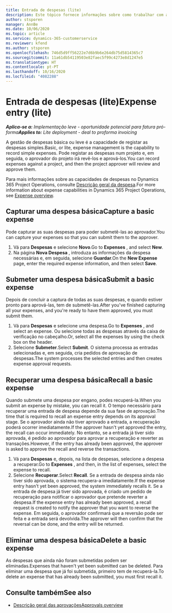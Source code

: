 ```yaml
---
title: Entrada de despesas (lite)
description: Este tópico fornece informações sobre como trabalhar com a entrada de despesas numa implementação leve.
author: stsporen
manager: AnnBe
ms.date: 10/06/2020
ms.topic: article
ms.service: dynamics-365-customerservice
ms.reviewer: kfend
ms.author: stsporen
ms.openlocfilehash: 746d5d9ff56222e7d6b9b6e264db75d5814365c7
ms.sourcegitcommit: 11a61db54119503e82faec5f99c4273e8d1247e5
ms.translationtype: HT
ms.contentlocale: pt-PT
ms.lasthandoff: 10/16/2020
ms.locfileid: "4082288"
---
```

# <a name="expense-entry-lite"></a><span data-ttu-id="c3b4c-103">Entrada de despesas (lite)</span><span class="sxs-lookup"><span data-stu-id="c3b4c-103">Expense entry (lite)</span></span>

<span data-ttu-id="c3b4c-104">_**Aplica-se a:** Implementação leve - oportunidade potencial para fatura pró-forma_</span><span class="sxs-lookup"><span data-stu-id="c3b4c-104">_**Applies to:** Lite deployment - deal to proforma invoicing_</span></span>

<span data-ttu-id="c3b4c-105">A gestão de despesas básica ou leve é a capacidade de registar as despesas simples.</span><span class="sxs-lookup"><span data-stu-id="c3b4c-105">Basic, or lite, expense management is the capability to record simple expenses.</span></span> <span data-ttu-id="c3b4c-106">Pode registar as despesas num projeto e, em seguida, o aprovador do projeto irá revê-los e aprová-los.</span><span class="sxs-lookup"><span data-stu-id="c3b4c-106">You can record expenses against a project, and then the project approver will review and approve them.</span></span>

<span data-ttu-id="c3b4c-107">Para mais informações sobre as capacidades de despesas no Dynamics 365 Project Operations, consulte [Descrição geral da despesa](expense-overview.md).</span><span class="sxs-lookup"><span data-stu-id="c3b4c-107">For more information about expense capabilities in Dynamics 365 Project Operations, see [Expense overview](expense-overview.md).</span></span>

## <a name="capture-a-basic-expense"></a><span data-ttu-id="c3b4c-108">Capturar uma despesa básica</span><span class="sxs-lookup"><span data-stu-id="c3b4c-108">Capture a basic expense</span></span>

<span data-ttu-id="c3b4c-109">Pode capturar as suas despesas para poder submetê-las ao aprovador.</span><span class="sxs-lookup"><span data-stu-id="c3b4c-109">You can capture your expenses so that you can submit them to the approver.</span></span>

1. <span data-ttu-id="c3b4c-110">Vá para **Despesas** e selecione **Novo**.</span><span class="sxs-lookup"><span data-stu-id="c3b4c-110">Go to **Expenses** , and select **New**.</span></span>
2. <span data-ttu-id="c3b4c-111">Na página **Nova Despesa** , introduza as informações da despesa necessárias e, em seguida, selecione **Guardar**.</span><span class="sxs-lookup"><span data-stu-id="c3b4c-111">On the **New Expense** page, enter the required expense information, and then select **Save**.</span></span>

## <a name="submit-a-basic-expense"></a><span data-ttu-id="c3b4c-112">Submeter uma despesa básica</span><span class="sxs-lookup"><span data-stu-id="c3b4c-112">Submit a basic expense</span></span>

<span data-ttu-id="c3b4c-113">Depois de concluir a captura de todas as suas despesas, e quando estiver pronto para aprová-las, tem de submetê-las.</span><span class="sxs-lookup"><span data-stu-id="c3b4c-113">After you've finished capturing all your expenses, and you're ready to have them approved, you must submit them.</span></span>

1. <span data-ttu-id="c3b4c-114">Vá para **Despesas** e selecione uma despesa.</span><span class="sxs-lookup"><span data-stu-id="c3b4c-114">Go to **Expenses** , and select an expense.</span></span> <span data-ttu-id="c3b4c-115">Ou selecione todas as despesas através da caixa de verificação no cabeçalho.</span><span class="sxs-lookup"><span data-stu-id="c3b4c-115">Or, select all the expenses by using the check box on the header.</span></span>
2. <span data-ttu-id="c3b4c-116">Selecione **Submeter**.</span><span class="sxs-lookup"><span data-stu-id="c3b4c-116">Select **Submit**.</span></span> <span data-ttu-id="c3b4c-117">O sistema processa as entradas selecionadas e, em seguida, cria pedidos de aprovação de despesas.</span><span class="sxs-lookup"><span data-stu-id="c3b4c-117">The system processes the selected entries and then creates expense approval requests.</span></span>

## <a name="recall-a-basic-expense"></a><span data-ttu-id="c3b4c-118">Recuperar uma despesa básica</span><span class="sxs-lookup"><span data-stu-id="c3b4c-118">Recall a basic expense</span></span>

<span data-ttu-id="c3b4c-119">Quando submete uma despesa por engano, podes recuperá-la.</span><span class="sxs-lookup"><span data-stu-id="c3b4c-119">When you submit an expense by mistake, you can recall it.</span></span> <span data-ttu-id="c3b4c-120">O tempo necessário para recuperar uma entrada de despesa depende da sua fase de aprovação.</span><span class="sxs-lookup"><span data-stu-id="c3b4c-120">The time that is required to recall an expense entry depends on its approval stage.</span></span>  <span data-ttu-id="c3b4c-121">Se o aprovador ainda não tiver aprovado a entrada, a recuperação poderá ocorrer imediatamente.</span><span class="sxs-lookup"><span data-stu-id="c3b4c-121">If the approver hasn't yet approved the entry, the recall can occur immediately.</span></span> <span data-ttu-id="c3b4c-122">No entanto, se a entrada já tiver sido aprovada, é pedido ao aprovador para aprovar a recuperação e reverter as transações.</span><span class="sxs-lookup"><span data-stu-id="c3b4c-122">However, if the entry has already been approved, the approver is asked to approve the recall and reverse the transactions.</span></span>

1. <span data-ttu-id="c3b4c-123">Vá para **Despesas** e, depois, na lista de despesas, selecione a despesa a recuperar.</span><span class="sxs-lookup"><span data-stu-id="c3b4c-123">Go to **Expenses** , and then, in the list of expenses, select the expense to recall.</span></span>
2. <span data-ttu-id="c3b4c-124">Selecione **Recuperar**.</span><span class="sxs-lookup"><span data-stu-id="c3b4c-124">Select **Recall**.</span></span> <span data-ttu-id="c3b4c-125">Se a entrada de despesa ainda não tiver sido aprovada, o sistema recupera-a imediatamente.</span><span class="sxs-lookup"><span data-stu-id="c3b4c-125">If the expense entry hasn't yet been approved, the system immediately recalls it.</span></span> <span data-ttu-id="c3b4c-126">Se a entrada de despesa já tiver sido aprovada, é criado um pedido de recuperação para notificar o aprovador que pretende reverter a despesa.</span><span class="sxs-lookup"><span data-stu-id="c3b4c-126">If the expense entry has already been approved, a recall request is created to notify the approver that you want to reverse the expense.</span></span> <span data-ttu-id="c3b4c-127">Em seguida, o aprovador confirmará que a reversão pode ser feita e a entrada será devolvida.</span><span class="sxs-lookup"><span data-stu-id="c3b4c-127">The approver will then confirm that the reversal can be done, and the entry will be returned.</span></span>

## <a name="delete-a-basic-expense"></a><span data-ttu-id="c3b4c-128">Eliminar uma despesa básica</span><span class="sxs-lookup"><span data-stu-id="c3b4c-128">Delete a basic expense</span></span>

<span data-ttu-id="c3b4c-129">As despesas que ainda não foram submetidas podem ser eliminadas.</span><span class="sxs-lookup"><span data-stu-id="c3b4c-129">Expenses that haven't yet been submitted can be deleted.</span></span> <span data-ttu-id="c3b4c-130">Para eliminar uma despesa que já foi submetida, primeiro tem de recuperá-la.</span><span class="sxs-lookup"><span data-stu-id="c3b4c-130">To delete an expense that has already been submitted, you must first recall it.</span></span>

## <a name="see-also"></a><span data-ttu-id="c3b4c-131">Consulte também</span><span class="sxs-lookup"><span data-stu-id="c3b4c-131">See also</span></span>

- [<span data-ttu-id="c3b4c-132">Descrição geral das aprovações</span><span class="sxs-lookup"><span data-stu-id="c3b4c-132">Approvals overview</span></span>](../approvals/approvals-overview.md)
